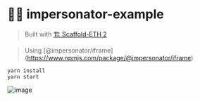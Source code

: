 # 🕵️‍♂️ impersonator-example 

> Built with  [🏗 Scaffold-ETH 2](https://scaffoldeth.io/)

> Using [@impersonator/iframe] (https://www.npmjs.com/package/@impersonator/iframe)

```
yarn install
yarn start
```


![image](https://github.com/austintgriffith/impersonator-example/assets/2653167/1f449280-0e69-498f-a63a-6ab17575a0d0)
